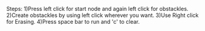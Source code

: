Steps:
1)Press left click for start node and again left click for obstackles.
2)Create obstackles by using left click wherever you want.
3)Use Right click for Erasing.
4)Press space bar to run and 'c' to clear.
